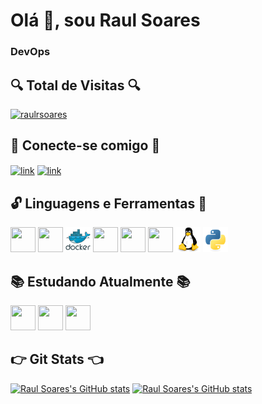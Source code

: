 # Olá 👋, sou Raul Soares
### DevOps

## :mag: Total de Visitas :mag:

[![raulrsoares](https://komarev.com/ghpvc/?username=raulrsoares&label=Profile%20views&color=brightgreen&style=flat)](https://github.com/antonkomarev/github-profile-views-counter)

<!--!!! Conections !!!-->
## :email: Conecte-se comigo :email:

<!-- [<img src="path/to/image.png">](https://link-to-your-URL/) -->
[<img align="center" src="https://www.vectorlogo.zone/logos/linkedin/linkedin-tile.svg" alt="link" height="30" />](https://www.linkedin.com/in/raulrsoares)
[<img align="center" src="https://www.vectorlogo.zone/logos/discord/discord-tile.svg" alt="link" height="30" />](https://discord.com/users/535253561551093771)

<!--!!! Idiomas/Ferramentas que sei !!!-->
## :unlock: Linguagens e Ferramentas 🧠

[<img src="https://www.vectorlogo.zone/logos/terraformio/terraformio-icon.svg" width="40" height="40"/>](https://www.terraform.io/)
[<img src="https://www.vectorlogo.zone/logos/amazon_aws/amazon_aws-icon.svg" width="40" height="40"/>](https://aws.amazon.com)
[<img src="https://raw.githubusercontent.com/devicons/devicon/master/icons/docker/docker-original-wordmark.svg" width="40" height="40"/>](https://www.docker.com)
[<img src="https://www.vectorlogo.zone/logos/github/github-tile.svg" width="40" height="40"/>](https://git-scm.com)
[<img src="https://www.vectorlogo.zone/logos/visualstudio_code/visualstudio_code-icon.svg" width="40" height="40"/>](https://code.visualstudio.com)
[<img src="https://www.vectorlogo.zone/logos/git-scm/git-scm-icon.svg" width="40" height="40"/>](https://github.com)
[<img src="https://raw.githubusercontent.com/devicons/devicon/master/icons/linux/linux-original.svg" width="40" height="40"/>](https://www.linux.org)
[<img src="https://raw.githubusercontent.com/devicons/devicon/master/icons/python/python-original.svg" width="40" height="40"/>](https://www.python.org)

<!--!!! Ferramentas que quero aprender !!!-->
## :books: Estudando Atualmente :books:
[<img src="https://www.vectorlogo.zone/logos/kubernetes/kubernetes-icon.svg" width="40" height="40"/>](https://kubernetes.io/pt-br/)
[<img src="https://www.vectorlogo.zone/logos/ansible/ansible-icon.svg" width="40" height="40"/>](https://www.ansible.com)
[<img src="https://www.vectorlogo.zone/logos/java/java-vertical.svg" width="40" height="40"/>](https://www.java.com/pt-BR/)
<!-- [<img src="https://raw.githubusercontent.com/devicons/devicon/master/icons/typescript/typescript-original.svg" width="40" height="40"/>](https://www.typescriptlang.org)  -->

<!--!!! Git stats !!!!-->
## :point_right: Git Stats :point_left:
<!-- show_icons=true -->
<!-- card_width=300px -->
[![Raul Soares's GitHub stats](https://stats-github-mda3smd6z-raulrsoares-projects.vercel.app/api?username=raulrsoares&theme=transparent&include_all_commits=true&count_private=true)](https://github.com/anuraghazra/github-readme-stats)
[![Raul Soares's GitHub stats](https://stats-github-mda3smd6z-raulrsoares-projects.vercel.app/api/top-langs/?username=raulrsoares&layout=compact&langs_count=7&theme=transparent)](https://github.com/anuraghazra/github-readme-stats)
